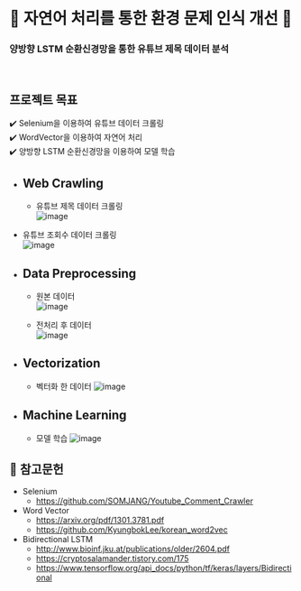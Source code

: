 # 🐳 자연어 처리를 통한 환경 문제 인식 개선 🐳
### 양방향 LSTM 순환신경망을 통한 유튜브 제목 데이터 분석


<br/>

## 프로젝트 목표
:heavy_check_mark:  Selenium을 이용하여 유튜브 데이터 크롤링  <br/>
:heavy_check_mark:  WordVector을 이용하여 자연어 처리  <br/>
:heavy_check_mark:  양방향 LSTM 순환신경망을 이용하여 모델 학습  <br/>


* <h2>Web Crawling</h2>

  - 유튜브 제목 데이터 크롤링 <br/>
![image](https://user-images.githubusercontent.com/115959569/204072040-a642471b-d448-47e2-9aab-eaf620bdfb3c.png)<br/>


 - 유튜브 조회수 데이터 크롤링 <br/>
![image](https://user-images.githubusercontent.com/115959569/204072130-7bff18b8-ce6a-4bfe-9f0e-82f2f7d99b63.png)

* <h2>Data Preprocessing</h2>

  - 원본 데이터 <br/>
![image](https://user-images.githubusercontent.com/115959569/204072242-a6ed7f97-e332-4082-ba7e-923dec32b1d8.png)<br/>
    

  - 전처리 후 데이터 <br/>
![image](https://user-images.githubusercontent.com/115959569/204072228-8c5d73e2-7a50-4026-85de-ee6f03b6d176.png)<br/>

* <h2>Vectorization</h2>
    
  - 벡터화 한 데이터
![image](https://user-images.githubusercontent.com/115959569/204084817-157d9f57-e80d-4af4-8f91-3a2e6364907d.png)


* <h2>Machine Learning</h2>
    
  - 모델 학습
![image](https://user-images.githubusercontent.com/115959569/204085469-1ec8adea-7aee-47aa-8087-cb0347048688.png)


    

## :pushpin: 참고문헌
*  Selenium  
    - https://github.com/SOMJANG/Youtube_Comment_Crawler
*  Word Vector  
    - https://arxiv.org/pdf/1301.3781.pdf
    - https://github.com/KyungbokLee/korean_word2vec
*  Bidirectional LSTM 
    - http://www.bioinf.jku.at/publications/older/2604.pdf
    - https://cryptosalamander.tistory.com/175
    - https://www.tensorflow.org/api_docs/python/tf/keras/layers/Bidirectional
